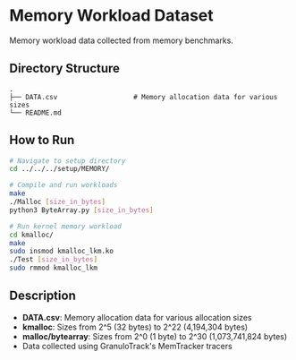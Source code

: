 # Memory Workload Dataset

Memory workload data collected from memory benchmarks.

## Directory Structure

```
.
├── DATA.csv                   # Memory allocation data for various sizes
└── README.md
```

## How to Run

```bash
# Navigate to setup directory
cd ../../../setup/MEMORY/

# Compile and run workloads
make
./Malloc [size_in_bytes]
python3 ByteArray.py [size_in_bytes]

# Run kernel memory workload
cd kmalloc/
make
sudo insmod kmalloc_lkm.ko
./Test [size_in_bytes]
sudo rmmod kmalloc_lkm
```

## Description
- **DATA.csv**: Memory allocation data for various allocation sizes
- **kmalloc**: Sizes from 2^5 (32 bytes) to 2^22 (4,194,304 bytes)
- **malloc/bytearray**: Sizes from 2^0 (1 byte) to 2^30 (1,073,741,824 bytes)
- Data collected using GranuloTrack's MemTracker tracers

